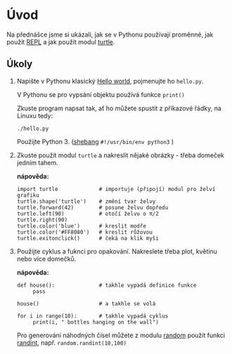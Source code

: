 # Úvod

Na přednášce jsme si ukázali, jak se v Pythonu
používají proměnné, jak použít [REPL] a jak použít modul [turtle].

## Úkoly

1. Napište v Pythonu klasický [Hello world], pojmenujte ho `hello.py`.    
   
   V Pythonu se pro vypsání objektu používá funkce `print()`
   
   Zkuste program napsat tak, ať ho můžete spustit z příkazové
   řádky, na Linuxu tedy:
   
       ./hello.py 
       
   Použijte Python 3.  ([shebang] `#!/usr/bin/env python3` )

              

2. Zkuste použít modul `turtle` a nakreslit nějaké obrázky - třeba
   domeček jedním tahem.      
     
   **nápověda:**
        
       import turtle             # importuje (připojí) modul pro želví grafiku
       turtle.shape('turtle')    # změní tvar želvy
       turtle.forward(42)        # posune želvu dopředu
       turtle.left(90)           # otočí želvu o π/2
       turtle.right(90)
       turtle.color('blue')      # kreslit modře
       turtle.color('#FF8080')   # kreslit růžovou   
       turtle.exitonclick()      # čeká na klik myši  



3. Použijte cyklus a fuknci pro opakování. Nakreslete třeba plot, 
   květinu nebo více domečků. 

   **nápověda:**
   
       def house():              # takhle vypadá definice funkce
            pass                
            
       house()                   # a takhle se volá
          
       for i in range(10):       # takhle vypadá cyklus   
            print(i, " bottles hanging on the wall")
   
   Pro generování náhodných čísel můžete z modulu [random] použít
   funkci [randint], např. `random.randint(10,100)`         


[turtle]: https://docs.python.org/3.5/library/frameworks.html
[REPL]: https://docs.python.org/3.5/tutorial/interpreter.html
[Hello world]: https://en.wikipedia.org/wiki/%22Hello,_World!%22_program
[shebang]: https://en.wikipedia.org/wiki/Shebang_(Unix)
[random]: https://docs.python.org/3.5/library/random.html
[randint]: https://docs.python.org/3.5/library/random.html#random.randint